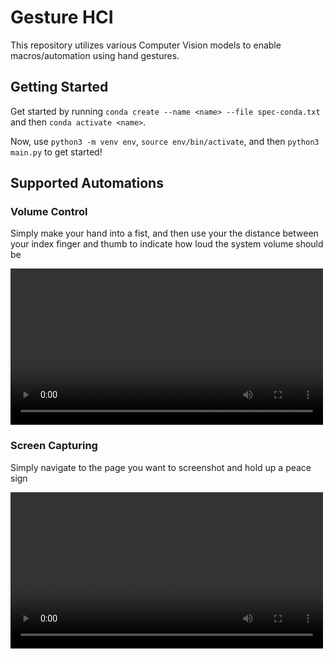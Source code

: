# Gesture HCI

This repository utilizes various Computer Vision models to enable macros/automation using hand gestures.

## Getting Started

Get started by running `conda create --name <name> --file spec-conda.txt` and then `conda activate <name>`.

Now, use `python3 -m venv env`, `source env/bin/activate`, and then `python3 main.py` to get started!

## Supported Automations

### Volume Control

Simply make your hand into a fist, and then use your the distance between your index finger and thumb to indicate how loud the system volume should be

<video src="https://user-images.githubusercontent.com/22649594/214141807-c5a9a1aa-366d-425d-a307-ea68e5ea8ae3.mov" width = 500></video>

### Screen Capturing

Simply navigate to the page you want to screenshot and hold up a peace sign

<video src="https://user-images.githubusercontent.com/22649594/214143513-18c98bde-da8f-448c-a63e-8c8a93f49176.mov" width = 500></video>

